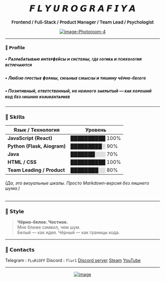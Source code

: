 <!-- FLURI — GitHub Profile Poster -->
<div align="center">
  
# 𝙁 𝙇 𝙔 𝙐 𝙍 𝙊 𝙂 𝙍 𝘼 𝙁 𝙄 𝙔 𝘼  
**𝖥𝗋𝗈𝗇𝗍𝖾𝗇𝖽 / 𝖥𝗎𝗅𝗅-𝖲𝗍𝖺𝖼𝗄 / 𝖯𝗋𝗈𝖽𝗎𝖼𝗍 𝖬𝖺𝗇𝖺𝗀𝖾𝗋 / 𝖳𝖾𝖺𝗆 𝖫𝖾𝖺𝖽 / 𝖯𝗌𝗒𝖼𝗁𝗈𝗅𝗈𝗀𝗂𝗌𝗍**

<a href="https://ibb.co/k2PQzkJF"><img src="https://i.ibb.co/pjkJNGQp/image-Photoroom-4.png" alt="image-Photoroom-4" border="0"></a>

</div>

---

#### :book: 𝗣𝗿𝗼𝗳𝗶𝗹𝗲
##### • Рᴀɜᴩᴀбᴀᴛыʙᴀю инᴛᴇᴩɸᴇйᴄы и ᴄиᴄᴛᴇʍы, ᴦдᴇ ᴧᴏᴦиᴋᴀ и ᴨᴄихᴏᴧᴏᴦия ʙᴄᴛᴩᴇчᴀюᴛᴄя  
##### • Любᴧю ᴨᴩᴏᴄᴛыᴇ ɸᴏᴩʍы, ᴄиᴧьныᴇ ᴄʍыᴄᴧы и ᴛиɯину чёᴩнᴏ-бᴇᴧᴏᴦᴏ  
##### • Пᴏɜиᴛиʙный, ᴏᴛʙᴇᴛᴄᴛʙᴇнный, нᴏ нᴇʍнᴏᴦᴏ ɜᴀᴋᴩыᴛый — ᴋᴀᴋ хᴏᴩᴏɯий ᴋᴏд бᴇɜ ᴧиɯних ᴋᴏʍʍᴇнᴛᴀᴩиᴇʙ

---

### :toolbox: 𝗦𝗸𝗶𝗹𝗹𝘀
 
| Язык / Технология | Уровень |
|--------------------|---------|
| **JavaScript (React)** | ██████████ 100% |
| **Python (Flask, Aiogram)** | █████████░ 90% |
| **Java** | ███████░░░ 70% |
| **HTML / CSS** | ██████████ 100% |
| **Team Leading / Product** | ████████░░ 80% |

###### *(Да, это визуальные шкалы. Просто Markdown-версия без лишнего шума.)*

---

### 🤍 𝗦𝘁𝘆𝗹𝗲
> **Чёрно-белое. Честное.**  
> Мне ближе символ, чем шум.  
> Белый — как идея. Чёрный — как границы кода.

---

### :link: 𝗖𝗼𝗻𝘁𝗮𝗰𝘁𝘀
Telegram : ``FLuRiOFF``
Discord : ``flur1`` 
[Discord server](https://discord.gg/psihdispanser3) [Steam](https://steamcommunity.com/id/Slavo4ka444) [YouTube](https://youtube.com/@FluRi3game)

---
<div align="center">
    
<a href="https://ibb.co/ycfBfBpp"><img src="https://i.ibb.co/q3yFyFCC/image.png" alt="image" border="0"></a>
    
</div>
